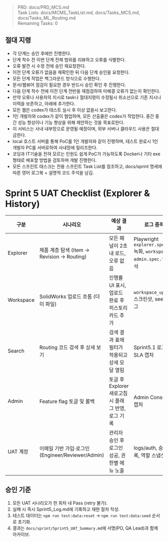 > PRD: docs/PRD_MCS.md  
> Task Lists: docs/MCMS_TaskList.md, docs/Tasks_MCS.md, docs/Tasks_ML_Routing.md  
> Remaining Tasks: 0

## 절대 지령
- 각 단계는 승인 후에만 진행한다.
- 단계 착수 전 이번 단계 전체 범위를 리뷰하고 오류를 식별한다.
- 오류 발견 시 수정 전에 승인 재요청한다.
- 이전 단계 오류가 없음을 재확인한 뒤 다음 단계 승인을 요청한다.
- 모든 단계 작업은 백그라운드 방식으로 수행한다.
- 문서/웹뷰어 점검이 필요한 경우 반드시 승인 확인 후 진행한다.
- 다음 단계 착수 전에 이전 단계 전반을 재점검하여 미해결 오류가 없는지 확인한다.
- 만약 오류나 사용자의 지시로 task나 절대지령이 수정될시 취소선으로 기존 지시나 이력을 보존하고, 아래에 추가한다.
- 모든 웹은 codex가 테스트 실시 후 이상 없을시 보고한다.
- 1인 개발자와 codex가 같이 협업하며, 모든 산출물은 codex가 작업한다. 중간 중간 성능 향상이나 기능 향상을 위해 제안하는 것을 목표로한다.
- 이 서비스는 사내 내부망으로 운영될 예정이며, 외부 서버나 클라우드 사용은 절대 금한다.
- local 호스트 서버를 통해 PoC를 1인 개발자와 같이 진행하며, 테스트 완료시 1인 개발자 PC를 서버로하여 사내망에 릴리즈한다.
- 코딩과 IT기술을 전혀 모르는 인원도 쉽게 PoC가 가능하도록 Docker나 기타 exe 형태로 배포할 방법을 검토하며 개발 진행한다.
- 모든 스프린트 태스크는 전용 스프린트 Task List를 참조하고, docs/sprint 명세에 따른 영어 로그북 + 설명적 코드 주석을 남김.
# Sprint 5 UAT Checklist (Explorer & History)

| 구분 | 시나리오 | 예상 결과 | 로그 증적 |
| --- | --- | --- | --- |
| Explorer | 제품 계층 탐색 (Item → Revision → Routing) | 모든 패널이 2초 내 로드, 오류 없음 | Playwright `explorer.spec.ts` 녹화, `workspace-admin.spec.ts` 주석 |
| Workspace | SolidWorks 업로드 흐름 (더미 파일) | 진행률 UI 표시, 업로드 완료 후 히스토리 카드 추가 | `workspace_upload` 스크린샷, seed 로그 |
| Search | Routing 코드 검색 후 상세 보기 | 검색 결과 표에 필터가 적용되고 상세 모달 열림 | Sprint5.1 로그, SLA 캡처 |
| Admin | Feature flag 토글 및 롤백 | 토글 후 Explorer 새로고침 시 플래그 반영, 로그 기록 | Admin Console 캡처 |
| UAT 계정 | 이메일 기반 가입·로그인(Engineer/Reviewer/Admin) | 관리자 승인 후 로그인 성공, 권한별 메뉴 노출 | logs/auth, 승인 기록, 역할 스냅샷 |

## 승인 기준
1. 모든 UAT 시나리오가 한 회차 내 Pass (retry 불가).
2. 실패 시 즉시 Sprint5_Log.md에 기록하고 재현 절차 작성.
3. 테스트 데이터는 `npm run test:data:reset` → `npm run test:data:seed` 순서로 초기화.
4. 결과는 `docs/sprint/Sprint5_UAT_Summary.md`에 서명(PO, QA Lead)과 함께 아카이브.

